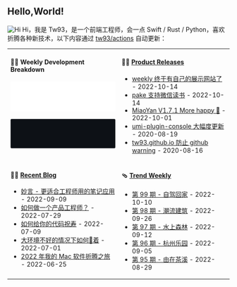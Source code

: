 ## Hello,World!

<img src='https://qpluspicture.oss-cn-beijing.aliyuncs.com/6LjjQA/Hi.gif' alt='Hi' width="24"/> Hi，我是 Tw93，是一个前端工程师，会一点 Swift / Rust / Python，喜欢折腾各种新技术，以下内容通过 <a href="https://github.com/tw93/tw93/actions" target="_blank">tw93/actions</a> 自动更新：

<table width="960px">
<tr>
<td valign="top" width="50%">

#### 🏊‍♂️ Weekly Development Breakdown

![light](https://raw.githubusercontent.com/tw93/tw93/master/images/wakatime_weekly_language_stats.svg#gh-light-mode-only)

![dark](https://raw.githubusercontent.com/tw93/tw93/master/images/wakatime_weekly_language_stats_black.svg#gh-dark-mode-only)

</td>
<td valign="top" width="50%">

#### 🏋️‍♀️ <a href="https://github.com/tw93/tw93/blob/master/releases.md" target="_blank">Product Releases</a>

<!-- recent_releases starts -->
* <a href='https://github.com/tw93/weekly/releases/tag/V0.1' target='_blank'>weekly 终于有自己的展示网站了</a> - 2022-10-14
* <a href='https://github.com/tw93/pake/releases/tag/0.1.0' target='_blank'>pake 支持微信读书</a> - 2022-10-14
* <a href='https://github.com/tw93/MiaoYan/releases/tag/V1.7.1' target='_blank'>MiaoYan V1.7.1 More happy 🎉</a> - 2022-10-01
* <a href='https://github.com/tw93/umi-plugin-console/releases/tag/v0.2.2' target='_blank'>umi-plugin-console 大幅度更新</a> - 2020-08-19
* <a href='https://github.com/tw93/tw93.github.io/releases/tag/v0.2.0' target='_blank'>tw93.github.io 防止 github warning</a> - 2020-08-16
<!-- recent_releases ends -->

</td>
</tr>
<tr>
<td valign="top" width="50%">

#### 🤾‍♂️ <a href="https://tw93.fun" target="_blank">Recent Blog</a>

<!-- blog starts -->
* <a href='https://tw93.fun/2022-09-09/miaoyan.html' target='_blank'>妙言 - 更适合工程师用的笔记应用</a> - 2022-09-09
* <a href='https://tw93.fun/2022-07-29/pd-code.html' target='_blank'>如何做一个产品工程师？</a> - 2022-07-29
* <a href='https://tw93.fun/2022-07-09/code.html' target='_blank'>如何给你的代码祝寿</a> - 2022-07-09
* <a href='https://tw93.fun/2022-07-01/gou.html' target='_blank'>大环境不好的情况下如何🐶着</a> - 2022-07-01
* <a href='https://tw93.fun/2022-06-25/mac.html' target='_blank'>2022 年我的 Mac 软件折腾之旅</a> - 2022-06-25
<!-- blog ends -->

</td>
<td valign="top" width="50%">

#### 🩴 <a href="https://weekly.tw93.fun" target="_blank">Trend Weekly</a>

<!-- weekly starts -->

* [第 99 期 - 自驾回家](https://weekly.tw93.fun/posts/99-自驾回家) - 2022-10-10
* [第 98 期 - 潮流建筑](https://weekly.tw93.fun/posts/98-潮流建筑) - 2022-09-26
* [第 97 期 - 水上森林](https://weekly.tw93.fun/posts/97-水上森林) - 2022-09-12
* [第 96 期 - 杭州乐园](https://weekly.tw93.fun/posts/96-杭州乐园) - 2022-09-05
* [第 95 期 - 由在茶溪](https://weekly.tw93.fun/posts/95-由在茶溪) - 2022-08-29

<!-- weekly ends -->

</td>
</tr>

</table>
